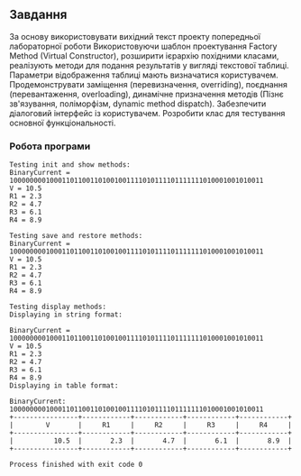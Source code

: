 ## Завдання

За основу використовувати вихідний текст проекту попередньої лабораторної роботи Використовуючи шаблон проектування Factory Method (Virtual Constructor), розширити ієрархію похідними класами, реалізують методи для подання результатів у вигляді текстової таблиці. Параметри відображення таблиці мають визначатися користувачем. Продемонструвати заміщення (перевизначення, overriding), поєднання (перевантаження, overloading), динамічне призначення методів (Пізнє зв'язування, поліморфізм, dynamic method dispatch). Забезпечити діалоговий інтерфейс із користувачем. Розробити клас для тестування основної функціональності.

### Робота програми

```
Testing init and show methods:
BinaryCurrent = 100000000100011011001101001001111010111101111111010001001010011
V = 10.5
R1 = 2.3
R2 = 4.7
R3 = 6.1
R4 = 8.9

Testing save and restore methods:
BinaryCurrent = 100000000100011011001101001001111010111101111111010001001010011
V = 10.5
R1 = 2.3
R2 = 4.7
R3 = 6.1
R4 = 8.9

Testing display methods:
Displaying in string format:

BinaryCurrent = 100000000100011011001101001001111010111101111111010001001010011
V = 10.5
R1 = 2.3
R2 = 4.7
R3 = 6.1
R4 = 8.9
Displaying in table format:

BinaryCurrent: 100000000100011011001101001001111010111101111111010001001010011
+----------------+------------+------------+------------+------------+
|        V       |     R1     |     R2     |     R3     |     R4     |
+----------------+------------+------------+------------+------------+
|          10.5  |       2.3  |       4.7  |       6.1  |       8.9  |
+----------------+------------+------------+------------+------------+

Process finished with exit code 0
```

